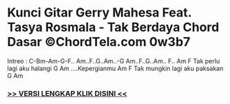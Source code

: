 
 # Kunci Gitar Gerry Mahesa Feat. Tasya Rosmala - Tak Berdaya Chord Dasar ©ChordTela.com 0w3b7


Intreo : C-Bm-Am-G-F.. Am..F..G..Am..-G Am..F..G..Am.. F.. Am F Tak perlu lagi aku halangi G Am ….Kepergianmu Am F Tak mungkin lagi aku paksakan G Am

###  <a href="https://shortlighzx.web.app?sq=Kunci Gitar Gerry Mahesa Feat. Tasya Rosmala - Tak Berdaya Chord Dasar ©ChordTela.com"> >> VERSI LENGKAP KLIK DISINI << </a>
